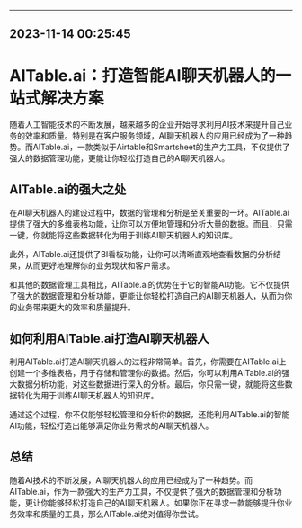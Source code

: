 

---------------------------------------------
2023-11-14 00:25:45
---------------------------------------------

# AITable.ai：打造智能AI聊天机器人的一站式解决方案

随着人工智能技术的不断发展，越来越多的企业开始寻求利用AI技术来提升自己业务的效率和质量。特别是在客户服务领域，AI聊天机器人的应用已经成为了一种趋势。而AITable.ai，一款类似于Airtable和Smartsheet的生产力工具，不仅提供了强大的数据管理功能，更能让你轻松打造自己的AI聊天机器人。

## AITable.ai的强大之处

在AI聊天机器人的建设过程中，数据的管理和分析是至关重要的一环。AITable.ai提供了强大的多维表格功能，让你可以方便地管理和分析大量的数据。而且，只需一键，你就能将这些数据转化为用于训练AI聊天机器人的知识库。

此外，AITable.ai还提供了BI看板功能，让你可以清晰直观地查看数据的分析结果，从而更好地理解你的业务现状和客户需求。

和其他的数据管理工具相比，AITable.ai的优势在于它的智能AI功能。它不仅提供了强大的数据管理和分析功能，更能让你轻松打造自己的AI聊天机器人，从而为你的业务带来更大的效率和质量提升。

## 如何利用AITable.ai打造AI聊天机器人

利用AITable.ai打造AI聊天机器人的过程非常简单。首先，你需要在AITable.ai上创建一个多维表格，用于存储和管理你的数据。然后，你可以利用AITable.ai的强大数据分析功能，对这些数据进行深入的分析。最后，你只需一键，就能将这些数据转化为用于训练AI聊天机器人的知识库。

通过这个过程，你不仅能够轻松管理和分析你的数据，还能利用AITable.ai的智能AI功能，轻松打造出能够满足你业务需求的AI聊天机器人。

## 总结

随着AI技术的不断发展，AI聊天机器人的应用已经成为了一种趋势。而AITable.ai，作为一款强大的生产力工具，不仅提供了强大的数据管理和分析功能，更让你能够轻松打造自己的AI聊天机器人。如果你正在寻求一款能够提升你业务效率和质量的工具，那么AITable.ai绝对值得你尝试。